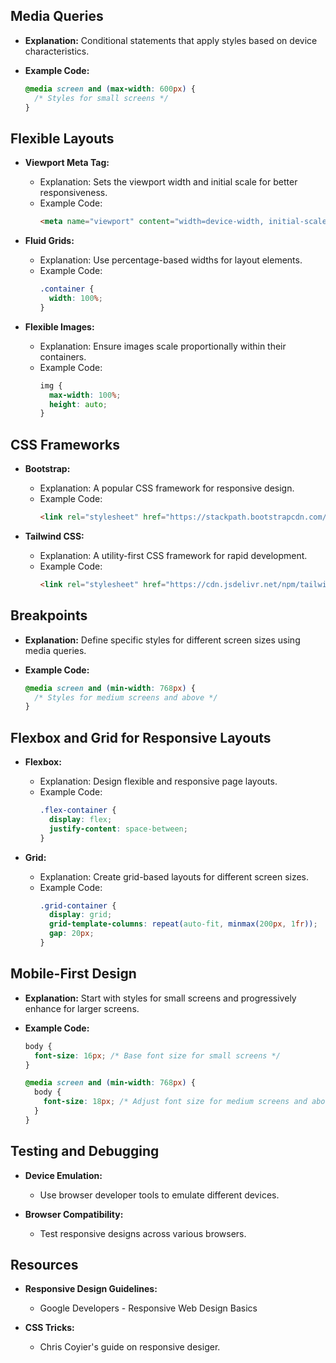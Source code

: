 ## Media Queries

- **Explanation:**
  Conditional statements that apply styles based on device characteristics.

- **Example Code:**
  ```css
  @media screen and (max-width: 600px) {
    /* Styles for small screens */
  }
  ```

## Flexible Layouts

- **Viewport Meta Tag:**
  - Explanation: Sets the viewport width and initial scale for better responsiveness.
  - Example Code:
    ```html
    <meta name="viewport" content="width=device-width, initial-scale=1.0">
    ```

- **Fluid Grids:**
  - Explanation: Use percentage-based widths for layout elements.
  - Example Code:
    ```css
    .container {
      width: 100%;
    }
    ```

- **Flexible Images:**
  - Explanation: Ensure images scale proportionally within their containers.
  - Example Code:
    ```css
    img {
      max-width: 100%;
      height: auto;
    }
    ```

## CSS Frameworks

- **Bootstrap:**
  - Explanation: A popular CSS framework for responsive design.
  - Example Code:
    ```html
    <link rel="stylesheet" href="https://stackpath.bootstrapcdn.com/bootstrap/4.5.2/css/bootstrap.min.css">
    ```

- **Tailwind CSS:**
  - Explanation: A utility-first CSS framework for rapid development.
  - Example Code:
    ```html
    <link rel="stylesheet" href="https://cdn.jsdelivr.net/npm/tailwindcss@2.0.2/dist/tailwind.min.css">
    ```

## Breakpoints

- **Explanation:**
  Define specific styles for different screen sizes using media queries.

- **Example Code:**
  ```css
  @media screen and (min-width: 768px) {
    /* Styles for medium screens and above */
  }
  ```

## Flexbox and Grid for Responsive Layouts

- **Flexbox:**
  - Explanation: Design flexible and responsive page layouts.
  - Example Code:
    ```css
    .flex-container {
      display: flex;
      justify-content: space-between;
    }
    ```

- **Grid:**
  - Explanation: Create grid-based layouts for different screen sizes.
  - Example Code:
    ```css
    .grid-container {
      display: grid;
      grid-template-columns: repeat(auto-fit, minmax(200px, 1fr));
      gap: 20px;
    }
    ```

## Mobile-First Design

- **Explanation:**
  Start with styles for small screens and progressively enhance for larger screens.

- **Example Code:**
  ```css
  body {
    font-size: 16px; /* Base font size for small screens */
  }

  @media screen and (min-width: 768px) {
    body {
      font-size: 18px; /* Adjust font size for medium screens and above */
    }
  }
  ```

## Testing and Debugging

- **Device Emulation:**
  - Use browser developer tools to emulate different devices.

- **Browser Compatibility:**
  - Test responsive designs across various browsers.

## Resources

- **Responsive Design Guidelines:**
  - Google Developers - Responsive Web Design Basics

- **CSS Tricks:**
  - Chris Coyier's guide on responsive desiger.